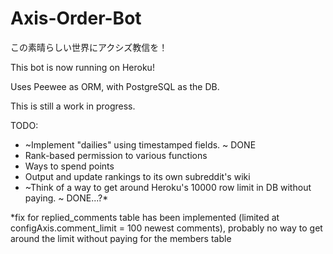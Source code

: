 # Axis-Order-Bot
この素晴らしい世界にアクシズ教信を！

This bot is now running on Heroku! 

Uses Peewee as ORM, with PostgreSQL as the DB.

This is still a work in progress.

TODO: 
- ~Implement "dailies" using timestamped fields. ~ DONE
- Rank-based permission to various functions
- Ways to spend points
- Output and update rankings to its own subreddit's wiki
- ~Think of a way to get around Heroku's 10000 row limit in DB without paying. ~ DONE...?*

*fix for replied_comments table has been implemented (limited at configAxis.comment_limit = 100 newest comments), probably no way to get around the limit without paying for the members table
